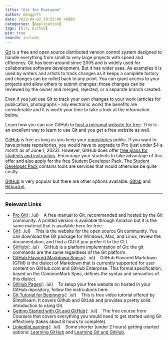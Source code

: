 ```yaml
---
title: "Git for Everyone"
author: mbaggett
date: 2023-08-02 20:55:00 +0800
categories: [Application]
tags: [Git, Github] 
pin: true
search: include
---
```

[Git](https://git-scm.com 'Git Website') is a free and open source distributed version control system designed to handle everything from small to very large projects with speed and efficiency. Git has been around since 2005 and is widely used for collaborative software development.  But it has wider uses.  As examples it is used by writers and artists to track changes as it keeps a complete history and changes can be rolled back to any point.  You can grant access to your projects and allow others to submit changes: those changes can be reviewed by the owner and merged, rejected, or a separate branch created.

Even if you just use Git to track your own changes to your work (articles for publication, photographs - any electronic work) the benefits are considerable and it is worth your time to take a look at the information below.

Learn how you can use GitHub to [host a personal website for free](https://pages.github.com 'GitHub Pages website'). This is an excellent way to learn to use Git and you get a free website as well.

[GitHub](https://github.com 'GitHub Website') is free as long as you keep your [repositories](https://docs.github.com/en/repositories/creating-and-managing-repositories/about-repositories 'Git Repositories') public.  If you want to have private repositories, you would have to upgrade to Pro (just under $4 a month as of June 1, 2023).  However, GitHub does offer [free plans for students and instructors](https://education.github.com/benefits 'Free GitHub for Educational Use').  Encourage your students to take advantage of this offer and also apply for the free Student Developer Pack. The [Student Developer Pack](https://education.github.com/pack 'GitHub Student Pack') contains tools are services that would otherwise be quite costly.

[GitHub](https://github.com 'GitHub Website') is very popular but there are other options available: [Gitlab](https://about.gitlab.com 'Gitlab Website') and [Bitbucket](https://bitbucket.org 'Bitbucket Website').

***
### Relevant Links
* [Pro Git](https://git-scm.com/book/en/v2 'Pro Git by S. Chacon and B. Straub'){: .iul}
&nbsp;&nbsp;&nbsp;A free manual to Git, recommended and hosted by the Git community. A printed version is available through Amazon but it is the same material that is available here for free.
* [Git](https://git-scm.com/ 'Git Website'){: .iul} 
&nbsp;&nbsp;&nbsp;This is the website for the open source Git community.  You can download the Git package for Windows, Mac, and Linux, review the documentation, and find a GUI if you prefer it to the CLI. 
* [GitHub](https://github.com 'GitHub Website'){: .iul} 
&nbsp;&nbsp;&nbsp;GitHub is a platform implemntation of Git: the git commands are the same regardless of the Git platform.
* [GitHub Flavored Markdown Specs](https://github.github.com/gfm/ 'GitHub Flavored Markdown Specs'){: .iul} 
&nbsp;&nbsp;&nbsp;GitHub Flavored Markdown (GFM) is the dialect of Markdown that is currently supported for user content on GitHub.com and GitHub Enterprise. This formal specification, based on the CommonMark Spec, defines the syntax and semantics of this dialect.
* [GitHub Pages](https://pages.github.com 'GitHub Pages'){: .iul}
&nbsp;&nbsp;&nbsp;To setup your free website on hosted in your GitHub repository, follow the instrcutions here.
* [Git Tutorial for Beginners](https://www.simplilearn.com/tutorials/git-tutorial/git-tutorial-for-beginner?tag=technology/ 'Git Tutorial fro Beginners'){: .iul}
&nbsp;&nbsp;&nbsp;This is free video tutorial offered by Simplilearn.  It covers Github and GitLab and provides a pretty solid introduction to using Git.
* [Getting Started with Git and GitHub](https://www.coursera.org/learn/getting-started-with-git-and-github 'Getting Started with Git and GitHub'){: .iul} 
&nbsp;&nbsp;&nbsp;The free course from Coursera that covers everything you would need to get started using Git effectively (takes about 8 hours to complete).
* [LinkedInLearning](https://itss.untsystem.edu/divisions/mrs/it-training/linkedin-learning.php 'LinkedInLearning'){: .iul} 
&nbsp;&nbsp;&nbsp;Some shorter (under 2 hours) getting-started options: [Learning GitHub](https://www.linkedin.com/learning/learning-github-18719601 'LinkedInLearning Course') and [Learning Git and GitHub](https://www.linkedin.com/learning/learning-git-and-github-14213624 'LinkedInLearning').
